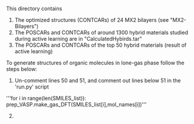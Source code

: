 This directory contains 

1. The optimized structures (CONTCARs) of 24 MX2 bilayers (see "MX2-Bilayers")
2. The POSCARs and CONTCARs of around 1300 hybrid materials studied during active learning are in "CalculatedHybirds.tar"
3. The POSCARs and CONTCARs of the top 50 hybrid materials (result of active learning)

To generate structures of organic molecules in lone-gas phase follow the steps below: 

1. Un-comment lines 50 and 51, and comment out lines below 51 in the 'run.py' script 

'''for i in range(len(SMILES_list)):
        prep_VASP.make_gas_DFT(SMILES_list[i],mol_names[i])'''


2. 
